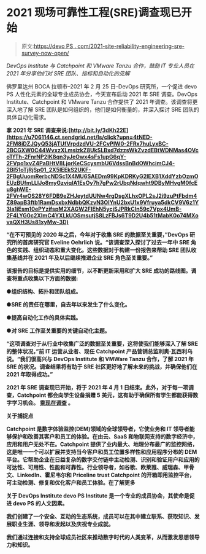 # 2021 现场可靠性工程(SRE)调查现已开始

> 原文:[https://devo PS . com/2021-site-reliability-engineering-sre-survey-now-open/](https://devops.com/2021-site-reliability-engineering-sre-survey-now-open/)

*DevOps Institute 与 Catchpoint 和 VMware Tanzu 合作，鼓励 IT 专业人员在 2021 年分享他们对 SRE 团队、指标和自动化的见解*

佛罗里达州 BOCA 拉顿市–2021 年 2 月 25 日–DevOps 研究所，一个促进 devo PS 人性化元素的全球专业成员协会，今天宣布启动 2021 年 SRE 调查。DevOps Institute、Catchpoint 和 VMware Tanzu 合作提供了 2021 年调查。该调查将更深入地了解 SRE 团队是如何组织的，他们是如何衡量的，并深入探讨 SRE 团队的具体自动化需求。

**拿 2021 年 SRE 调查来说:**[](https://u7061146.ct.sendgrid.net/ls/click?upn=4tNED-2FM8iDZJQyQ53jATUfVrpdzdVU-2FCvPIW0-2FRx7huLyxBC-2BCGXW0C44WvxzXLmsizkZ8UkSLBxd7dzzsWkZvzdEBtWDNMas4OVcoTfTh-2FnrNP2lK8qn3yJeOwx4sFs1upG6qY-2FVpo1xvZ4PaBHtV8LjorKeCScysmbU6VdssBnBdOWhcimCJ4-2Bl51oTjRjkO0B_2X5lEEkS2UKF-2FBgUuomRerbcNDSc1X4MU6SAEDm99KpKDRKyG2lEXB1XddYzbOzmOEUzBUfmLLlJo8myGzviqIA1EsOy7h7gPw2rUbqNdqwht9DByMHvgM0fcEu8ghWE-2FVr4wOS28Y6FDB9eZHJeytdUUNw4rgDsgXLhxOPL2sJ2i9zuPtFbdm4Z89apB3ft-2BbeE8VKwKcU8Xe8KgdeaDEHMxoQjMO9CYayjDkZmNWkWt6DrW6v6Px7vpmmTBQ5sES4mq-2Fekg0I5m-2FJE1pejPXMqZDaR6GEhrcqZRBh0vWI4ot62u5DFaRtouax86VMhPR6toMffJZynI7FDHVnmA2maG7dLxeenmcaRb41UcHA-3D)****[http://bit.ly/3dKh22E](https://u7061146.ct.sendgrid.net/ls/click?upn=4tNED-2FM8iDZJQyQ53jATUfVrpdzdVU-2FCvPIW0-2FRx7huLyxBC-2BCGXW0C44WvxzXLmsizkZ8UkSLBxd7dzzsWkZvzdEBtWDNMas4OVcoTfTh-2FnrNP2lK8qn3yJeOwx4sFs1upG6qY-2FVpo1xvZ4PaBHtV8LjorKeCScysmbU6VdssBnBdOWhcimCJ4-2Bl51oTjRjSp01_2X5lEEkS2UKF-2FBgUuomRerbcNDSc1X4MU6SAEDm99KpKDRKyG2lEXB1XddYzbOzmOEUzBUfmLLlJo8myGzviqIA1EsOy7h7gPw2rUbqNdqwht9DByMHvgM0fcEu8ghWE-2FVr4wOS28Y6FDB9eZHJeytdUUNw4rgDsgXLhxOPL2sJ2i9zuPtFbdm4Z89apB3ftb1RamDsxbxNdbbQKzvN3OlYnU2bxU1x9Vfruya5dkCV9V6z1Y3Ia1jEsm10ePYzifspM2XAGW2FIEhN5ycjSJPRkCIn59c7Vpx4UmB-2F4LYG0c2XImC4YXLkUOSmsutjS8LzFBJs6T9D2U4b51tMabK0o74MXovaQXH3Us81xyMw-3D)****

**“在不可预见的 2020 年之后，今年对于收集 SRE 的数据至关重要，”DevOps 研究所的首席研究官 Eveline Oehrlich 说。“该调查深入探讨了过去一年中 SRE 角色的实践、组织动态和重大变化。这些数据对于构建一份报告来帮助 SRE 团队收集基线并在 2021 年及以后继续推进企业 SRE 角色至关重要。”**

**该报告的目标是提供实用的细节，以不断更新采用和扩大 SRE 成功的路线图。调查将重点收集以下方面的数据:**

**●组织结构、拓扑和团队组成。**

**●SRE 的责任在哪里，自去年以来发生了什么变化。**

**●提高自动化工作的具体实践。**

**●对 SRE 工作至关重要的关键自动化主题。**

**“这项调查对于从行业中收集广泛的数据至关重要，这将使我们能够深入了解 SRE 的整体状况，”前 IT 运营从业者、现任 Catchpoint 产品营销总监利奥·瓦西利乌说。“我们很高兴与 DevOps Institute 和 VMWare Tanzu 合作，了解 2021 年 SRE 的状况。调查结果将有助于 SRE 社区更好地了解未来的挑战，并确保他们在 2021 年取得成功。”**

**2021 年 SRE 调查现已开始，将于 2021 年 4 月 1 日结束。此外，对于每一项调查，Catchpoint 都会向学生设备捐赠 5 美元，这有助于确保所有学生都能获得数字学习机会。 [](https://u7061146.ct.sendgrid.net/ls/click?upn=4tNED-2FM8iDZJQyQ53jATUfVrpdzdVU-2FCvPIW0-2FRx7huLyxBC-2BCGXW0C44WvxzXLmsizkZ8UkSLBxd7dzzsWkZvzdEBtWDNMas4OVcoTfTh-2FnrNP2lK8qn3yJeOwx4sFs1upG6qY-2FVpo1xvZ4PaBHtV8LjorKeCScysmbU6VdssBnBdOWhcimCJ4-2Bl51oTjRjASaf_2X5lEEkS2UKF-2FBgUuomRerbcNDSc1X4MU6SAEDm99KpKDRKyG2lEXB1XddYzbOzmOEUzBUfmLLlJo8myGzviqIA1EsOy7h7gPw2rUbqNdqwht9DByMHvgM0fcEu8ghWE-2FVr4wOS28Y6FDB9eZHJeytdUUNw4rgDsgXLhxOPL2sJ2i9zuPtFbdm4Z89apB3ftUD2xNVixSIzNj99hufmk43jnjn61eO6X3sIEIZ-2BpaHMggPJDXn40kmH5UuZQW2wncYnwlKm35huk4G0iNpN6W71VwwhuPg-2FYptSYRG8O0ZBfM2WkrSjsFe3JMfDXLLvzXiF9sCoVGozejCxWFAMQAetSUtzVKnJVlgJ2OS0i7Bc-3D) [乘现在调查](https://u7061146.ct.sendgrid.net/ls/click?upn=4tNED-2FM8iDZJQyQ53jATUfVrpdzdVU-2FCvPIW0-2FRx7huLyxBC-2BCGXW0C44WvxzXLmsizkZ8UkSLBxd7dzzsWkZvzdEBtWDNMas4OVcoTfTh-2FnrNP2lK8qn3yJeOwx4sFs1upG6qY-2FVpo1xvZ4PaBHtV8LjorKeCScysmbU6VdssBnBdOWhcimCJ4-2Bl51oTjRjwt6__2X5lEEkS2UKF-2FBgUuomRerbcNDSc1X4MU6SAEDm99KpKDRKyG2lEXB1XddYzbOzmOEUzBUfmLLlJo8myGzviqIA1EsOy7h7gPw2rUbqNdqwht9DByMHvgM0fcEu8ghWE-2FVr4wOS28Y6FDB9eZHJeytdUUNw4rgDsgXLhxOPL2sJ2i9zuPtFbdm4Z89apB3ftugAN4QXDO1bj8B6BYOAmjlQPNI0Vhg0QQBOfTMqW4EFGcC9jUMIQbH21PEHX64Li-2FK8CoZbyOcLo3CuRsW4EDqozciKSVmsgR2APMSfdQ95tWsfiAF5v19sXepSsK-2BO1qwMzAkQJ9WM81v1BXTozT6HLNf-2Bv9kqBc3b9j7vFwt0-3D) 。**

****关于捕捉点****

**Catchpoint 是数字体验监控(DEM)领域的全球领导者，它使业务和 IT 领导者能够保护和改善其客户和员工的体验。在由云、SaaS 和物联网支持的数字经济中，应用和用户无处不在。Catchpoint 提供了业内最大、地理分布最广的监控网络，这是唯一一个可以扩展并支持当今客户和员工位置多样性和应用程序分布的 DEM 平台。它帮助企业在日益复杂的数字交付链中主动检测、识别和验证用户和应用的可达性、可用性、性能和可靠性。行业领导者，如谷歌、欧莱雅、威瑞森、甲骨文、LinkedIn、霍尼韦尔和 Priceline trust Catchpoint 的开箱即用监控平台，可主动检测、修复和优化客户和员工体验。在[](https://u7061146.ct.sendgrid.net/ls/click?upn=TeZUXWpUv-2B6TCY38pVLo9oFKk0S39MXhselTmNEhrZtC8PG5owBnjvlkPGizPdbRiFqb_2X5lEEkS2UKF-2FBgUuomRerbcNDSc1X4MU6SAEDm99KpKDRKyG2lEXB1XddYzbOzmOEUzBUfmLLlJo8myGzviqIA1EsOy7h7gPw2rUbqNdqwht9DByMHvgM0fcEu8ghWE-2FVr4wOS28Y6FDB9eZHJeytdUUNw4rgDsgXLhxOPL2sJ2i9zuPtFbdm4Z89apB3ft95uWSUktaYGdcd8su-2FfdhWDHi0LHjK2MoInbWRFpASQ5xHrlQauBVlrTUHtCpftLLZxoxW731aBluf7Pgq7qhkQmoKBBkx3TBIBHdbkCf1ApvJdhrTdI8ply9RXzeEjTLyJCsqN22YIDbooEYz9d7XjSaeRpACOTt-2BKTrs5ky8M-3D)了解更多**

****关于 DevOps Institute**
devo PS Institute 是一个专业的成员协会，其使命是促进 devo PS 的人文因素。**

**我们创建了一个安全、互动的生态系统，成员可以在其中建立联系、获取知识、发展职业生涯、领导和发起以及庆祝专业成就。**

**我们通过连接和支持全球成员社区来推动数字时代的人类变革，从而激发思想领导力和知识。**